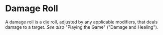 # Damage Roll

A damage roll is a die roll, adjusted by any applicable modifiers, that deals damage to a target. *See also* "Playing the Game" ("Damage and Healing").